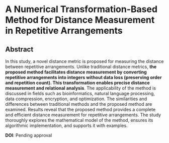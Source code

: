 # A Numerical Transformation-Based Method for Distance Measurement in Repetitive Arrangements
## Abstract
In this study, a novel distance metric is proposed for measuring the distance between repetitive arrangements. Unlike traditional distance metrics, **the proposed method facilitates distance measurement by converting repetitive arrangements into integers without data loss (preserving order and repetition count). This transformation enables precise distance measurement and relational analysis**. The applicability of the method is discussed in fields such as bioinformatics, natural language processing, data compression, encryption, and optimization. The similarities and differences between traditional methods and the proposed method are examined. Results reveal that the proposed method provides a complete and efficient distance measurement for repetitive arrangements. The study thoroughly explores the mathematical model of the method, ensures its algorithmic implementation, and supports it with examples.

**DOI**: Pending approval
